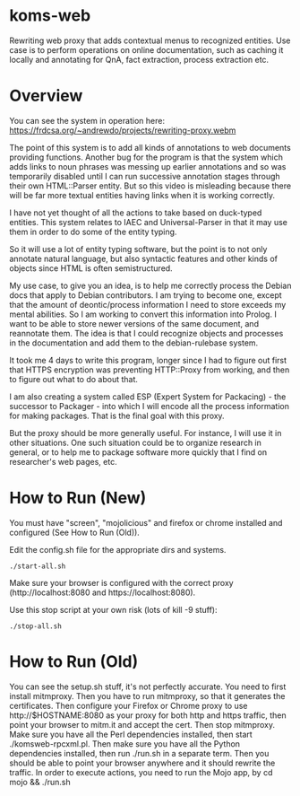 # koms-web
Rewriting web proxy that adds contextual menus to recognized entities.
Use case is to perform operations on online documentation, such as
caching it locally and annotating for QnA, fact extraction, process
extraction etc.

# Overview

You can see the system in operation here:
https://frdcsa.org/~andrewdo/projects/rewriting-proxy.webm

The point of this system is to add all kinds of annotations to web
documents providing functions.  Another bug for the program is that
the system which adds links to noun phrases was messing up earlier
annotations and so was temporarily disabled until I can run successive
annotation stages through their own HTML::Parser entity.  But so this
video is misleading because there will be far more textual entities
having links when it is working correctly.

I have not yet thought of all the actions to take based on duck-typed
entities.  This system relates to IAEC and Universal-Parser in that it
may use them in order to do some of the entity typing.

So it will use a lot of entity typing software, but the point is to
not only annotate natural language, but also syntactic features and
other kinds of objects since HTML is often semistructured.

My use case, to give you an idea, is to help me correctly process the
Debian docs that apply to Debian contributors.  I am trying to become
one, except that the amount of deontic/process information I need to
store exceeds my mental abilities.  So I am working to convert this
information into Prolog.  I want to be able to store newer versions of
the same document, and reannotate them.  The idea is that I could
recognize objects and processes in the documentation and add them to
the debian-rulebase system.

It took me 4 days to write this program, longer since I had to figure
out first that HTTPS encryption was preventing HTTP::Proxy from
working, and then to figure out what to do about that.

I am also creating a system called ESP (Expert System for Packacing) -
the successor to Packager - into which I will encode all the process
information for making packages.  That is the final goal with this
proxy.

But the proxy should be more generally useful.  For instance, I will
use it in other situations.  One such situation could be to organize
research in general, or to help me to package software more quickly
that I find on researcher's web pages, etc.


# How to Run (New)

You must have "screen", "mojolicious" and firefox or chrome installed
and configured (See How to Run (Old)).

Edit the config.sh file for the appropriate dirs and systems.

```./start-all.sh```

Make sure your browser is configured with the correct proxy
(http://localhost:8080 and https://localhost:8080).

Use this stop script at your own risk (lots of kill -9 stuff):

```./stop-all.sh```


# How to Run (Old)

You can see the setup.sh stuff, it's not perfectly accurate.  You need
to first install mitmproxy.  Then you have to run mitmproxy, so that
it generates the certificates.  Then configure your Firefox or Chrome
proxy to use http://$HOSTNAME:8080 as your proxy for both http and
https traffic, then point your browser to mitm.it and accept the cert.
Then stop mitmproxy.  Make sure you have all the Perl dependencies
installed, then start ./komsweb-rpcxml.pl.  Then make sure you have 
all the Python dependencies installed, then run ./run.sh in a
separate term.  Then you should be able to point your browser anywhere
and it should rewrite the traffic.  In order to execute actions, you
need to run the Mojo app, by cd mojo && ./run.sh
